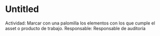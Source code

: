 # Untitled

Actividad: Marcar con una palomilla los elementos con los que cumple el asset o producto de trabajo.
Responsable: Responsable de auditoría